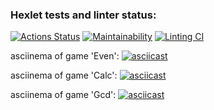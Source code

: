 ### Hexlet tests and linter status:
[![Actions Status](https://github.com/sergr88/backend-project-lvl1/workflows/hexlet-check/badge.svg)](https://github.com/sergr88/backend-project-lvl1/actions)
[![Maintainability](https://api.codeclimate.com/v1/badges/a99a88d28ad37a79dbf6/maintainability)](https://codeclimate.com/github/codeclimate/codeclimate/maintainability)
[![Linting CI](https://github.com/sergr88/backend-project-lvl1/actions/workflows/lint.yml/badge.svg)](https://github.com/sergr88/backend-project-lvl1/actions/workflows/lint.yml)

asciinema of game 'Even':
[![asciicast](https://asciinema.org/a/mj8ROHNFElfMfriTSZzT8bRr7.svg)](https://asciinema.org/a/mj8ROHNFElfMfriTSZzT8bRr7)

asciinema of game 'Calc':
[![asciicast](https://asciinema.org/a/r2e3qErIuQ2GuQhQr97gFNsbz.svg)](https://asciinema.org/a/r2e3qErIuQ2GuQhQr97gFNsbz)

asciinema of game 'Gcd':
[![asciicast](https://asciinema.org/a/NjSKMqmvpC4jRtjOACTDQBbXV.svg)](https://asciinema.org/a/NjSKMqmvpC4jRtjOACTDQBbXV)
